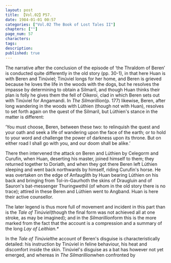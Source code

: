 ```yaml
---
layout: post
title: 【Vol.02】P57.
date: 1984-01-01 00:57
categories: ["Vol.02 The Book of Lost Tales II"]
chapters: [""]
page_num: 57
characters: 
tags: 
description: 
published: true
---
```


<p style="text-indent: 0;">
The narrative after the conclusion of the episode of ‘the Thraldom of Beren’ is conducted quite differently in the old story (pp. 30-1), in that here Huan is with Beren and Tinúviel; Tinúviel longs for her home, and Beren is grieved because he loves the life in the woods with the dogs, but he resolves the impasse by determining to obtain a Silmaril, and though Huan thinks their plan is folly he gives them the fell of Oikeroi, clad in which Beren sets out with Tinúviel for Angamandi. In <I>The Silmarillion</I>(p. 177) likewise, Beren, after long wandering in the woods with Lúthien (though not with Huan), resolves to set forth again on the quest of the Silmaril, but Lúthien's stance in the matter is different:
</p>

‘You must choose, Beren, between these two: to relinquish the quest and your oath and seek a life of wandering upon the face of the earth; or to hold to your word and challenge the power of darkness upon its throne. But on either road I shall go with you, and our doom shall be alike.’

There then intervened the attack on Beren and Lúthien by Celegorm and Curufin, when Huan, deserting his master, joined himself to them; they returned together to Doriath, and when they got there Beren left Lúthien sleeping and went back northwards by himself, riding Curufin's horse. He was overtaken on the edge of Anfauglith by Huan bearing Lúthien on his back and bringing from Tol-in-Gaurhoth the skins of Draugluin and of Sauron's bat-messenger Thuringwethil (of whom in the old story there is no trace); attired in these Beren and Lúthien went to Angband. Huan is here their active counsellor.

The later legend is thus more full of movement and incident in this part than is the <I>Tale of Tinúviel</I>(though the final form was not achieved all at one stroke, as may be imagined); and in the <I>Silmarillion</I>form this is the more marked from the fact that the account is a compression and a summary of the long <I>Lay of Leithian.\*</I>

In the <I>Tale of Tinúviel</I>the account of Beren's disguise is characteristically detailed: his instruction by Tinúviel in feline behaviour, his heat and discomfort inside the skin. Tinúviel's disguise as a bat has however not yet emerged, and whereas in <I>The Silmarillion</I>when confronted by

